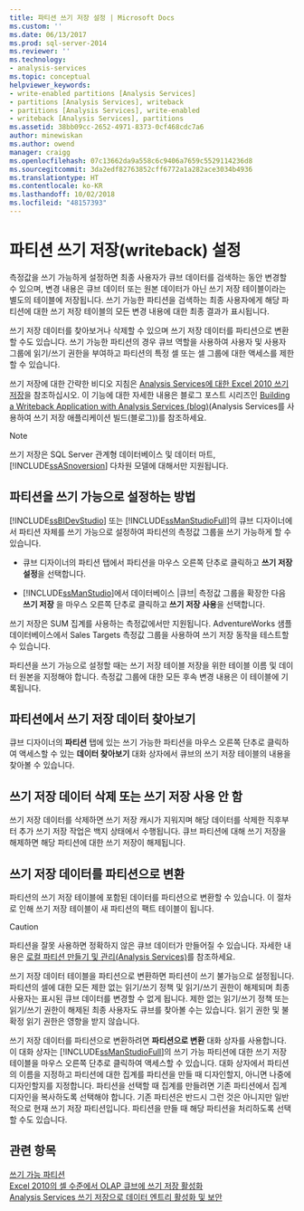 ```yaml
---
title: 파티션 쓰기 저장 설정 | Microsoft Docs
ms.custom: ''
ms.date: 06/13/2017
ms.prod: sql-server-2014
ms.reviewer: ''
ms.technology:
- analysis-services
ms.topic: conceptual
helpviewer_keywords:
- write-enabled partitions [Analysis Services]
- partitions [Analysis Services], writeback
- partitions [Analysis Services], write-enabled
- writeback [Analysis Services], partitions
ms.assetid: 38bb09cc-2652-4971-8373-0cf468cdc7a6
author: minewiskan
ms.author: owend
manager: craigg
ms.openlocfilehash: 07c13662da9a558c6c9406a7659c5529114236d8
ms.sourcegitcommit: 3da2edf82763852cff6772a1a282ace3034b4936
ms.translationtype: HT
ms.contentlocale: ko-KR
ms.lasthandoff: 10/02/2018
ms.locfileid: "48157393"
---
```

# <a name="set-partition-writeback"></a>파티션 쓰기 저장(writeback) 설정
  측정값을 쓰기 가능하게 설정하면 최종 사용자가 큐브 데이터를 검색하는 동안 변경할 수 있으며, 변경 내용은 큐브 데이터 또는 원본 데이터가 아닌 쓰기 저장 테이블이라는 별도의 테이블에 저장됩니다. 쓰기 가능한 파티션을 검색하는 최종 사용자에게 해당 파티션에 대한 쓰기 저장 테이블의 모든 변경 내용에 대한 최종 결과가 표시됩니다.  
  
 쓰기 저장 데이터를 찾아보거나 삭제할 수 있으며 쓰기 저장 데이터를 파티션으로 변환할 수도 있습니다. 쓰기 가능한 파티션의 경우 큐브 역할을 사용하여 사용자 및 사용자 그룹에 읽기/쓰기 권한을 부여하고 파티션의 특정 셀 또는 셀 그룹에 대한 액세스를 제한할 수 있습니다.  
  
 쓰기 저장에 대한 간략한 비디오 지침은 [Analysis Services에 대한 Excel 2010 쓰기 저장](http://go.microsoft.com/fwlink/p/?LinkId=394951)을 참조하십시오. 이 기능에 대한 자세한 내용은 블로그 포스트 시리즈인 [Building a Writeback Application with Analysis Services (blog)](http://go.microsoft.com/fwlink/?LinkId=394977)(Analysis Services를 사용하여 쓰기 저장 애플리케이션 빌드(블로그))를 참조하세요.  
  
> [!NOTE]  
>  쓰기 저장은 SQL Server 관계형 데이터베이스 및 데이터 마트, [!INCLUDE[ssASnoversion](../../includes/ssasnoversion-md.md)] 다차원 모델에 대해서만 지원됩니다.  
  
## <a name="how-to-write-enable-a-partition"></a>파티션을 쓰기 가능으로 설정하는 방법  
 [!INCLUDE[ssBIDevStudio](../../includes/ssbidevstudio-md.md)] 또는 [!INCLUDE[ssManStudioFull](../../includes/ssmanstudiofull-md.md)]의 큐브 디자이너에서 파티션 자체를 쓰기 가능으로 설정하여 파티션의 측정값 그룹을 쓰기 가능하게 할 수 있습니다.  
  
-   큐브 디자이너의 파티션 탭에서 파티션을 마우스 오른쪽 단추로 클릭하고 **쓰기 저장 설정**을 선택합니다.  
  
-   [!INCLUDE[ssManStudio](../../includes/ssmanstudio-md.md)]에서 데이터베이스 |큐브| 측정값 그룹을 확장한 다음 **쓰기 저장** 을 마우스 오른쪽 단추로 클릭하고 **쓰기 저장 사용**을 선택합니다.  
  
 쓰기 저장은 SUM 집계를 사용하는 측정값에서만 지원됩니다. AdventureWorks 샘플 데이터베이스에서 Sales Targets 측정값 그룹을 사용하여 쓰기 저장 동작을 테스트할 수 있습니다.  
  
 파티션을 쓰기 가능으로 설정할 때는 쓰기 저장 테이블 저장을 위한 테이블 이름 및 데이터 원본을 지정해야 합니다. 측정값 그룹에 대한 모든 후속 변경 내용은 이 테이블에 기록됩니다.  
  
## <a name="browse-writeback-data-in-a-partition"></a>파티션에서 쓰기 저장 데이터 찾아보기  
 큐브 디자이너의 **파티션** 탭에 있는 쓰기 가능한 파티션을 마우스 오른쪽 단추로 클릭하여 액세스할 수 있는 **데이터 찾아보기** 대화 상자에서 큐브의 쓰기 저장 테이블의 내용을 찾아볼 수 있습니다.  
  
## <a name="delete-writeback-data-or-disable-writeback"></a>쓰기 저장 데이터 삭제 또는 쓰기 저장 사용 안 함  
 쓰기 저장 데이터를 삭제하면 쓰기 저장 캐시가 지워지며 해당 데이터를 삭제한 직후부터 추가 쓰기 저장 작업은 백지 상태에서 수행됩니다. 큐브 파티션에 대해 쓰기 저장을 해제하면 해당 파티션에 대한 쓰기 저장이 해제됩니다.  
  
## <a name="convert-writeback-data-to-a-partition"></a>쓰기 저장 데이터를 파티션으로 변환  
 파티션의 쓰기 저장 테이블에 포함된 데이터를 파티션으로 변환할 수 있습니다. 이 절차로 인해 쓰기 저장 테이블이 새 파티션의 팩트 테이블이 됩니다.  
  
> [!CAUTION]  
>  파티션을 잘못 사용하면 정확하지 않은 큐브 데이터가 만들어질 수 있습니다. 자세한 내용은 [로컬 파티션 만들기 및 관리&#40;Analysis Services&#41;](create-and-manage-a-local-partition-analysis-services.md)를 참조하세요.  
  
 쓰기 저장 데이터 테이블을 파티션으로 변환하면 파티션이 쓰기 불가능으로 설정됩니다. 파티션의 셀에 대한 모든 제한 없는 읽기/쓰기 정책 및 읽기/쓰기 권한이 해제되며 최종 사용자는 표시된 큐브 데이터를 변경할 수 없게 됩니다. 제한 없는 읽기/쓰기 정책 또는 읽기/쓰기 권한이 해제된 최종 사용자도 큐브를 찾아볼 수는 있습니다. 읽기 권한 및 불확정 읽기 권한은 영향을 받지 않습니다.  
  
 쓰기 저장 데이터를 파티션으로 변환하려면 **파티션으로 변환** 대화 상자를 사용합니다. 이 대화 상자는 [!INCLUDE[ssManStudioFull](../../includes/ssmanstudiofull-md.md)]의 쓰기 가능 파티션에 대한 쓰기 저장 테이블을 마우스 오른쪽 단추로 클릭하여 액세스할 수 있습니다. 대화 상자에서 파티션의 이름을 지정하고 파티션에 대한 집계를 파티션을 만들 때 디자인할지, 아니면 나중에 디자인할지를 지정합니다. 파티션을 선택할 때 집계를 만들려면 기존 파티션에서 집계 디자인을 복사하도록 선택해야 합니다. 기존 파티션은 반드시 그런 것은 아니지만 일반적으로 현재 쓰기 저장 파티션입니다. 파티션을 만들 때 해당 파티션을 처리하도록 선택할 수도 있습니다.  
  
## <a name="see-also"></a>관련 항목  
 [쓰기 가능 파티션](../multidimensional-models-olap-logical-cube-objects/partitions-write-enabled-partitions.md)   
 [Excel 2010의 셀 수준에서 OLAP 큐브에 쓰기 저장 활성화](http://go.microsoft.com/fwlink/p/?LinkId=394952)   
 [Analysis Services 쓰기 저장으로 데이터 엔트리 활성화 및 보안](http://go.microsoft.com/fwlink/p/?LinkId=394953)  
  
  
